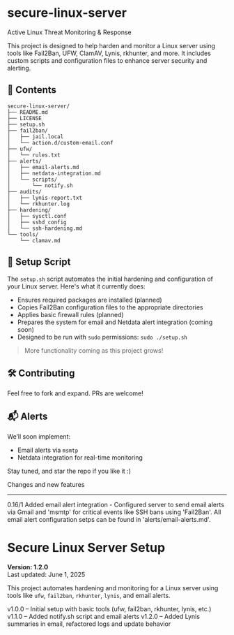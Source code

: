 # secure-linux-server
Active Linux Threat Monitoring & Response

This project is designed to help harden and monitor a Linux server using tools like Fail2Ban, UFW, ClamAV, Lynis, rkhunter, and more. It includes custom scripts and configuration files to enhance server security and alerting.

## 📜 Contents

```
secure-linux-server/
├── README.md
├── LICENSE
├── setup.sh
├── fail2ban/
│   ├── jail.local
│   └── action.d/custom-email.conf
├── ufw/
│   └── rules.txt
├── alerts/
│   ├── email-alerts.md
│   ├── netdata-integration.md
│   └── scripts/
│       └── notify.sh
├── audits/
│   ├── lynis-report.txt
│   └── rkhunter.log
├── hardening/
│   ├── sysctl.conf
│   ├── sshd_config
│   └── ssh-hardening.md
└── tools/
    └── clamav.md
```

## 🚀 Setup Script

The `setup.sh` script automates the initial hardening and configuration of your Linux server. Here's what it currently does:

- Ensures required packages are installed (planned)
- Copies Fail2Ban configuration files to the appropriate directories
- Applies basic firewall rules (planned)
- Prepares the system for email and Netdata alert integration (coming soon)
- Designed to be run with `sudo` permissions: `sudo ./setup.sh`

> More functionality coming as this project grows!

## 🛠️ Contributing

Feel free to fork and expand. PRs are welcome!

## 📬 Alerts

We’ll soon implement:
- Email alerts via `msmtp`
- Netdata integration for real-time monitoring

Stay tuned, and star the repo if you like it :)





Changes and new features
_______________________
0.16/1 Added email alert integration - Configured server to send email alerts via Gmail and 'msmtp' for critical events like SSH bans using 'Fail2Ban'. All email alert configuration setps can be found in 'alerts/email-alerts.md'.

# Secure Linux Server Setup

**Version: 1.2.0**  
Last updated: June 1, 2025

This project automates hardening and monitoring for a Linux server using tools like `ufw`, `fail2ban`, `rkhunter`, `lynis`, and email alerts.


v1.0.0 – Initial setup with basic tools (ufw, fail2ban, rkhunter, lynis, etc.)
v1.1.0 – Added notify.sh script and email alerts
v1.2.0 – Added Lynis summaries in email, refactored logs and update behavior


